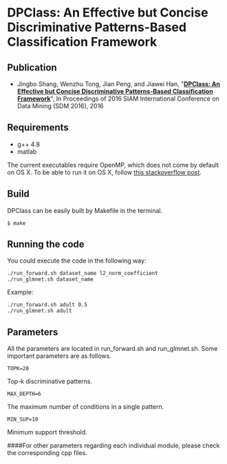 # DPClass: An Effective but Concise Discriminative Patterns-Based Classification Framework
## Publication

* Jingbo Shang, Wenzhu Tong, Jian Peng, and Jiawei Han, "**[DPClass: An Effective but Concise Discriminative Patterns-Based Classification Framework](http://web.engr.illinois.edu/~shang7/papers/DPClass.pdf)**", In Proceedings of 2016 SIAM International Conference on Data Mining (SDM 2016), 2016

## Requirements

* g++ 4.8
* matlab

The current executables require OpenMP, which does not come by default on OS X. To be able to run it on OS X, follow <a href="http://stackoverflow.com/questions/20321988/error-enabling-openmp-ld-library-not-found-for-lgomp-and-clang-errors">this stackoverflow post</a>.

## Build

DPClass can be easily built by Makefile in the terminal.

```
$ make
```

## Running the code

You could execute the code in the following way:

```
./run_forward.sh dataset_name l2_norm_coefficient
./run_glmnet.sh dataset_name
```

Example:

```
./run_forward.sh adult 0.5
./run_glmnet.sh adult
```

## Parameters
All the parameters are located in run_forward.sh and run_glmnet.sh. Some important parameters are as follows.

```
TOPK=20
```
Top-k discriminative patterns.

```
MAX_DEPTH=6
```
The maximum number of conditions in a single pattern.

```
MIN_SUP=10
```
Minimum support threshold.

####For other parameters regarding each individual module, please check the corresponding cpp files.
